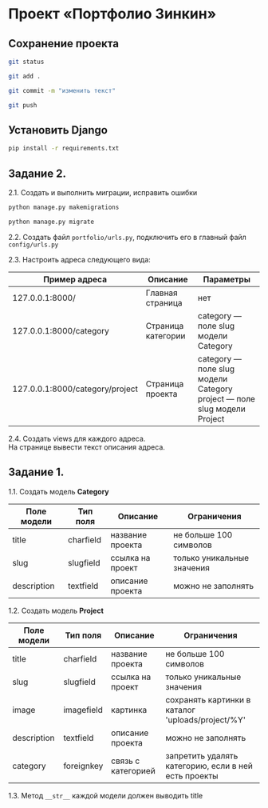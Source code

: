 # Проект «Портфолио Зинкин»

## Сохранение проекта

```bash
git status
```

```bash
git add .
```

```bash
git commit -m "изменить текст"
```

```bash
git push
```

## Установить Django

```bash
pip install -r requirements.txt
```


## Задание 2.

2.1. Создать и выполнить миграции, исправить ошибки
```bash
python manage.py makemigrations
```
```bash
python manage.py migrate
```

2.2. Создать файл `portfolio/urls.py`, подключить его в главный файл `config/urls.py`

2.3. Настроить адреса следующего вида:

| **Пример адреса** | **Описание** | **Параметры** |
|---|---|---|
| 127.0.0.1:8000/ | Главная страница | нет |
| 127.0.0.1:8000/category | Страница категории | category — поле slug модели Category |
| 127.0.0.1:8000/category/project | Страница проекта | category — поле slug модели Category<br>project — поле slug модели Project |

2.4. Создать views для каждого адреса.  
На странице вывести текст описания адреса.


## Задание 1.

1.1. Создать модель **Category**

| **Поле модели** | **Тип поля** | **Описание**       | **Ограничения**                                      |
|-----------------|--------------|--------------------|------------------------------------------------------|
| title           | charfield    | название проекта   | не больше 100 символов                               |
| slug            | slugfield    | ссылка на проект   | только уникальные значения                           |
| description     | textfield    | описание проекта   | можно не заполнять                                   |


1.2. Создать модель **Project**

| **Поле модели** | **Тип поля** | **Описание**       | **Ограничения**                                      |
|-----------------|--------------|--------------------|------------------------------------------------------|
| title           | charfield    | название проекта   | не больше 100 символов                               |
| slug            | slugfield    | ссылка на проект   | только уникальные значения                           |
| image           | imagefield   | картинка           | сохранять картинки в каталог 'uploads/project/%Y'    |
| description     | textfield    | описание проекта   | можно не заполнять                                   |
| category        | foreignkey   | связь с категорией | запретить удалять категорию, если в ней есть проекты |

1.3. Метод `__str__` каждой модели должен выводить title
